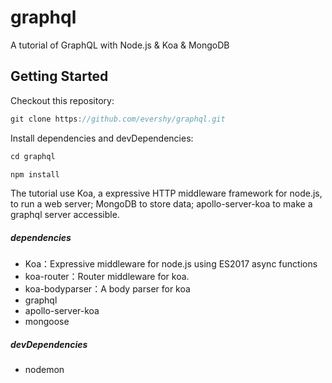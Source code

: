 # graphql
A tutorial of GraphQL with Node.js &amp; Koa &amp; MongoDB

## Getting Started

Checkout this repository:

```javascript
git clone https://github.com/evershy/graphql.git
```
Install dependencies and devDependencies:

```javascript
cd graphql

npm install
```

The tutorial use Koa, a expressive HTTP middleware framework for node.js, to run a web server; MongoDB to store data; apollo-server-koa to make a graphql server accessible.

##### dependencies

* Koa：Expressive middleware for node.js using ES2017 async functions
* koa-router：Router middleware for koa.
* koa-bodyparser：A body parser for koa
* graphql
* apollo-server-koa
* mongoose

##### devDependencies

* nodemon




